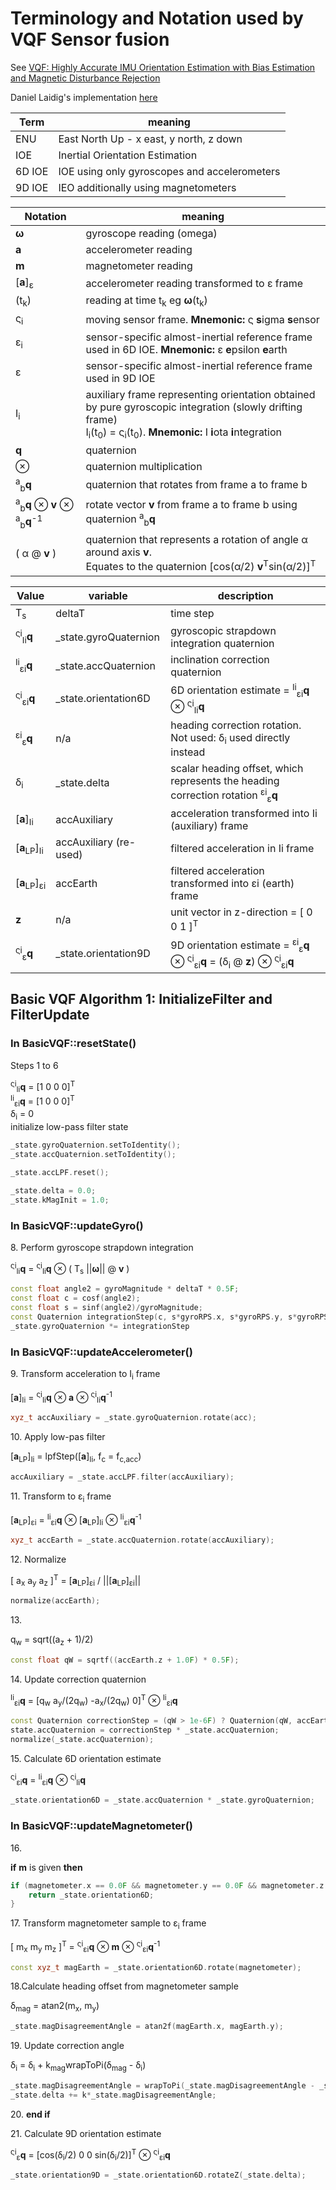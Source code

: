 # Terminology and Notation used by VQF Sensor fusion

See [VQF: Highly Accurate IMU Orientation Estimation with Bias Estimation and Magnetic Disturbance Rejection](https://arxiv.org/pdf/2203.17024)

Daniel Laidig's implementation [here](https://github.com/dlaidig/vqf)

| Term | meaning |
| ---- | ------- |
| ENU | East North Up - x east, y north, z down |
| IOE | Inertial Orientation Estimation |
| 6D IOE | IOE using only gyroscopes and accelerometers |
| 9D IOE | IEO additionally using magnetometers |

| Notation | meaning |
| -------- | ------- |
| **ω** | gyroscope reading (omega) |
| **a** | accelerometer reading |
| **m** | magnetometer reading |
| [**a**]<sub>ε</sub> | accelerometer reading transformed to ε frame |
| (t<sub>k</sub>) | reading at time t<sub>k</sub> eg **ω**(t<sub>k</sub>) |
| ς<sub>i</sub> | moving sensor frame. **Mnemonic:** ς **s**igma **s**ensor|
| ε<sub>i</sub> | sensor-specific almost-inertial reference frame used in 6D IOE. **Mnemonic:** ε **e**psilon **e**arth |
| ε | sensor-specific almost-inertial reference frame used in 9D IOE |
| Ι<sub>i</sub> | auxiliary frame representing orientation obtained by pure gyroscopic integration (slowly drifting frame)<br>Ι<sub>i</sub>(t<sub>0</sub>) = ς<sub>i</sub>(t<sub>0</sub>). **Mnemonic:** Ι **i**ota **i**ntegration|
| **q** | quaternion |
| ⊗ | quaternion multiplication |
| <sup>a</sup><sub>b</sub>**q** | quaternion that rotates from frame a to frame b|
| <sup>a</sup><sub>b</sub>**q** ⊗ **v** ⊗ <sup>a</sup><sub>b</sub>**q**<sup>-1</sup> | rotate vector **v** from frame a to frame b using quaternion <sup>a</sup><sub>b</sub>**q** |
| ( α @ **v** ) | quaternion that represents a rotation of angle α around axis **v**.<br>Equates to the quaternion [cos(α/2) **v**<sup>T</sup>sin(α/2)]<sup>T</sup> |

| Value    | variable | description |
| -------- | -------- | ----------- |
| T<sub>s</sub> | deltaT | time step |
| <sup>ςi</sup><sub>Ιi</sub>**q** | _state.gyroQuaternion |gyroscopic strapdown integration quaternion |
| <sup>Ii</sup><sub>εi</sub>**q** | _state.accQuaternion |inclination correction quaternion |
| <sup>ςi</sup><sub>εi</sub>**q** | _state.orientation6D |6D orientation estimate  = <sup>Ii</sup><sub>εi</sub>**q** ⊗ <sup>ςi</sup><sub>Ιi</sub>**q** |
| <sup>εi</sup><sub>ε</sub>**q** | n/a | heading correction rotation. Not used: δ<sub>i</sub> used directly instead |
| δ<sub>i</sub> | _state.delta |scalar heading offset, which represents the heading correction rotation <sup>εi</sup><sub>ε</sub>**q** |
| [**a**]<sub>Ιi</sub> | accAuxiliary | acceleration transformed into Ιi (auxiliary) frame |
| [**a**<sub>LP</sub>]<sub>Ιi</sub> | accAuxiliary (re-used) | filtered acceleration in Ιi frame |
| [**a**<sub>LP</sub>]<sub>εi</sub> | accEarth | filtered acceleration transformed into εi (earth) frame|
| **z** | n/a | unit vector in z-direction = [ 0 0 1 ]<sup>T</sup> |
| <sup>ςi</sup><sub>ε</sub>**q** | _state.orientation9D| 9D orientation estimate = <sup>εi</sup><sub>ε</sub>**q** ⊗ <sup>ςi</sup><sub>εi</sub>**q** = (δ<sub>i</sub> @ **z**) ⊗ <sup>ςi</sup><sub>εi</sub>**q** |

## Basic VQF Algorithm 1: **InitializeFilter** and **FilterUpdate**

### In BasicVQF::resetState()

Steps 1 to 6

<sup>ςi</sup><sub>Ιi</sub>**q** = [1 0 0 0]<sup>T</sup><br>
<sup>Ii</sup><sub>εi</sub>**q** = [1 0 0 0]<sup>T</sup><br>
δ<sub>i</sub> = 0<br>
initialize low-pass filter state

```cpp
_state.gyroQuaternion.setToIdentity();
_state.accQuaternion.setToIdentity();

_state.accLPF.reset();

_state.delta = 0.0;
_state.kMagInit = 1.0;
```

### In BasicVQF::updateGyro()

8\. Perform gyroscope strapdown integration

<sup>ςi</sup><sub>Ιi</sub>**q** = <sup>ςi</sup><sub>Ιi</sub>**q** ⊗ ( T<sub>s</sub> ||**ω**|| @ **v** )

```cpp
const float angle2 = gyroMagnitude * deltaT * 0.5F;
const float c = cosf(angle2);
const float s = sinf(angle2)/gyroMagnitude;
const Quaternion integrationStep(c, s*gyroRPS.x, s*gyroRPS.y, s*gyroRPS.z);
_state.gyroQuaternion *= integrationStep
```

### In BasicVQF::updateAccelerometer()

9\. Transform acceleration to Ι<sub>i</sub> frame

[**a**]<sub>Ιi</sub> = <sup>ςi</sup><sub>Ιi</sub>**q** ⊗ **a** ⊗ <sup>ςi</sup><sub>Ιi</sub>**q**<sup>-1</sup>

```cpp
xyz_t accAuxiliary = _state.gyroQuaternion.rotate(acc);
```

10\. Apply low-pas filter

[**a**<sub>LP</sub>]<sub>Ιi</sub> = lpfStep([**a**]<sub>Ιi</sub>, f<sub>c</sub> = f<sub>c,acc</sub>)

```cpp
accAuxiliary = _state.accLPF.filter(accAuxiliary);
```

11\. Transform to ε<sub>i</sub> frame

[**a**<sub>LP</sub>]<sub>εi</sub> = <sup>Ιi</sup><sub>εi</sub>**q** ⊗ [**a**<sub>LP</sub>]<sub>Ιi</sub> ⊗ <sup>Ιi</sup><sub>εi</sub>**q**<sup>-1</sup>

```cpp
xyz_t accEarth = _state.accQuaternion.rotate(accAuxiliary);
```

12\. Normalize

[ a<sub>x</sub> a<sub>y</sub> a<sub>z</sub> ]<sup>T</sup> = [**a**<sub>LP</sub>]<sub>εi</sub> / ||[**a**<sub>LP</sub>]<sub>εi</sub>||

```cpp
normalize(accEarth);
```

13\.

q<sub>w</sub> = sqrt((a<sub>z</sub> + 1)/2)

```cpp
const float qW = sqrtf((accEarth.z + 1.0F) * 0.5F);
```

14\. Update correction quaternion

<sup>Ii</sup><sub>εi</sub>**q** = [q<sub>w</sub> a<sub>y</sub>/(2q<sub>w</sub>) -a<sub>x</sub>/(2q<sub>w</sub>) 0]<sup>T</sup> ⊗ <sup>Ii</sup><sub>εi</sub>**q**

```cpp
const Quaternion correctionStep = (qW > 1e-6F) ? Quaternion(qW, accEarth.y/(2.0F*qW), -accEarth.x/(2.0F*qW), 0) : Quaternion(0.0F, 1.0F, 0.0F, 0.0F);
state.accQuaternion = correctionStep * _state.accQuaternion;
normalize(_state.accQuaternion);
```

15\. Calculate 6D orientation estimate

<sup>ςi</sup><sub>εi</sub>**q** = <sup>Ii</sup><sub>εi</sub>**q** ⊗ <sup>ςi</sup><sub>Ii</sub>**q**

```cpp
_state.orientation6D = _state.accQuaternion * _state.gyroQuaternion;
```

### In BasicVQF::updateMagnetometer()

16\.

**if** **m** is given **then**

```cpp
if (magnetometer.x == 0.0F && magnetometer.y == 0.0F && magnetometer.z == 0.0F) {
    return _state.orientation6D;
}
```

17\. Transform magnetometer sample to ε<sub>i</sub> frame

[ m<sub>x</sub> m<sub>y</sub> m<sub>z</sub> ]<sup>T</sup> = <sup>ςi</sup><sub>εi</sub>**q** ⊗ **m** ⊗ <sup>ςi</sup><sub>εi</sub>**q**<sup>-1</sup>

```cpp
const xyz_t magEarth = _state.orientation6D.rotate(magnetometer);
```

18\.Calculate heading offset from magnetometer sample

δ<sub>mag</sub> = atan2(m<sub>x</sub>, m<sub>y</sub>)

```cpp
_state.magDisagreementAngle = atan2f(magEarth.x, magEarth.y);
```

19\. Update correction angle

δ<sub>i</sub> = δ<sub>i</sub> + k<sub>mag</sub>wrapToPi(δ<sub>mag</sub> - δ<sub>i</sub>)

```cpp
_state.magDisagreementAngle = wrapToPi(_state.magDisagreementAngle - _state.delta);
_state.delta += k*_state.magDisagreementAngle;
```

20\.
**end if**


21\. Calculate 9D orientation estimate

<sup>ςi</sup><sub>ε</sub>**q** = [cos(δ<sub>i</sub>/2) 0 0 sin(δ<sub>i</sub>/2)]<sup>T</sup> ⊗ <sup>ςi</sup><sub>εi</sub>**q**

```cpp
_state.orientation9D = _state.orientation6D.rotateZ(_state.delta);
```
